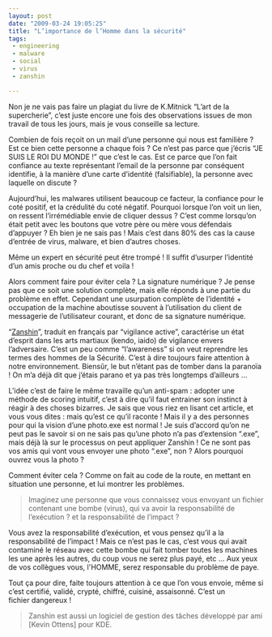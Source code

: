 ```yaml
---
layout: post
date: "2009-03-24 19:05:25"
title: "L’importance de l’Homme dans la sécurité"
tags:
 - engineering
 - malware
 - social
 - virus
 - zanshin

---
```


Non je ne vais pas faire un plagiat du livre de K.Mitnick “L’art de la  supercherie”, c’est juste encore une fois des observations issues de mon travail  de tous les jours, mais je vous conseille sa lecture.

Combien de fois reçoit on un mail d’une personne qui nous est familière ? Est  ce bien cette personne a chaque fois ? Ce n’est pas parce que j’écris “JE SUIS  LE ROI DU MONDE !” que c’est le cas. Est ce parce que l’on fait confiance au  texte représentant l’email de la personne par conséquent identifie, à la manière  d’une carte d’identité (falsifiable), la personne avec laquelle on discute ?

Aujourd’hui, les malwares utilisent beaucoup ce facteur, la confiance pour le  coté positif, et la crédulité du coté négatif. Pourquoi lorsque l’on voit un  lien, on ressent l’irrémédiable envie de cliquer dessus ? C’est comme lorsqu’on  était petit avec les boutons que votre père ou mère vous défendais d’appuyer ?  Eh bien je ne sais pas ! Mais c’est dans 80% des cas la cause d’entrée de virus,  malware, et bien d’autres choses.

Même un expert en sécurité peut être trompé ! Il suffit d’usurper l’identité  d’un amis proche ou du chef et voila !

Alors comment faire pour éviter cela ? La signature numérique ? Je pense pas  que ce soit une solution complète, mais elle réponds à une partie du problème en  effet. Cependant une usurpation complète de l’identité + occupation de la  machine aboutisse souvent à l’utilisation du client de messagerie de  l’utilisateur courant, et donc de sa signature numérique.

“[Zanshin](http://zanshin.ceyreste.free.fr/nouveau/Zanshin.htm)”,  traduit en français par “vigilance active”, caractérise un état d’esprit dans  les arts martiaux (kendo, iaido) de vigilance envers l’adversaire. C’est un peu  comme “l’awareness” si on veut reprendre les termes des hommes de la Sécurité.  C’est à dire toujours faire attention à notre environnement. Biensûr, le but  n’étant pas de tomber dans la paranoïa ! On m’a déjà dit que j’étais parano et  ya pas très longtemps d’ailleurs …

L’idée c’est de faire le même travaille qu’un anti-spam : adopter une méthode  de scoring intuitif, c’est à dire qu’il faut entrainer son instinct à réagir à  des choses bizarres. Je sais que vous riez en lisant cet article, et vous vous  dites : mais qu’est ce qu’il raconte ! Mais il y a des personnes pour qui la  vision d’une photo.exe est normal ! Je suis d’accord qu’on ne peut pas le savoir  si on ne sais pas qu’une photo n’a pas d’extension “.exe”, mais déjà là sur le  processus on peut appliquer Zanshin ! Ce ne sont pas vos amis qui vont vous  envoyer une photo “.exe”, non ? Alors pourquoi ouvrez vous la photo ?

Comment éviter cela ? Comme on  fait au code de la route, en mettant en situation une personne, et lui montrer les problèmes.


> Imaginez une personne que vous connaissez vous envoyant un fichier contenant  une bombe (virus), qui va avoir la responsabilité de l’exécution ? et la  responsabilité de l’impact ?

Vous avez la responsabilité d’exécution, et vous pensez qu’il a la  responsabilité de l’impact ! Mais ce n’est pas le cas, c’est vous qui avait  contaminé le réseau avec cette bombe qui fait tomber toutes les machines les une  après les autres, du coup vous ne serez plus payé, etc … Aux yeux de vos  collègues vous, l'HOMME, serez responsable du problème de paye.


Tout ça pour dire, faite toujours attention à ce que l’on vous envoie, même  si c’est certifié, validé, crypté, chiffré, cuisiné, assaisonné. C’est un  fichier dangereux !


> Zanshin est aussi un logiciel de gestion des tâches développé par ami [Kevin  Ottens] pour KDE.
